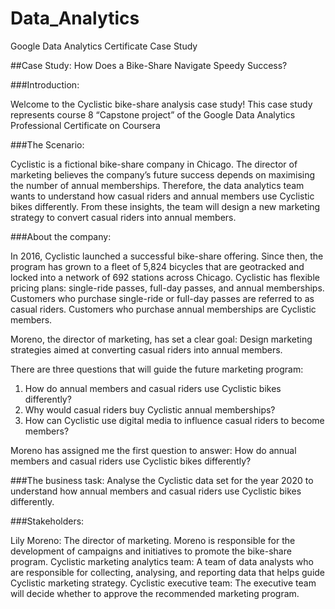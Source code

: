 # Data_Analytics
Google Data Analytics Certificate Case Study 


##Case Study: How Does a Bike-Share Navigate Speedy Success?

###Introduction:

Welcome to the Cyclistic bike-share analysis case study!
This case study represents course 8 “Capstone project” of the Google Data Analytics Professional Certificate on Coursera

###The Scenario:

Cyclistic is a fictional bike-share company in Chicago. The director of marketing believes the company’s future success depends on maximising the number of annual memberships. Therefore, the data analytics team wants to understand how casual riders and annual members use Cyclistic bikes differently. From these insights, the team will design a new marketing strategy to convert casual riders into annual members.

###About the company:

In 2016, Cyclistic launched a successful bike-share offering. Since then, the program has grown to a fleet of 5,824 bicycles that are geotracked and locked into a network of 692 stations across Chicago. Cyclistic has flexible pricing plans: single-ride passes, full-day passes, and annual memberships. Customers who purchase single-ride or full-day passes are referred to as casual riders. Customers who purchase annual memberships are Cyclistic members.

Moreno, the director of marketing, has set a clear goal: Design marketing strategies aimed at converting casual riders into annual members.

There are three questions that will guide the future marketing program:
1. How do annual members and casual riders use Cyclistic bikes differently?
2. Why would casual riders buy Cyclistic annual memberships?
3. How can Cyclistic use digital media to influence casual riders to become members?

Moreno has assigned me the first question to answer: How do annual members and casual riders use Cyclistic bikes differently?

###The business task:
Analyse the Cyclistic data set for the year 2020 to understand how annual members and casual riders use Cyclistic bikes differently.

###Stakeholders:

Lily Moreno: The director of marketing. Moreno is responsible for the development of campaigns and initiatives to promote the bike-share program.
Cyclistic marketing analytics team: A team of data analysts who are responsible for collecting, analysing, and reporting data that helps guide Cyclistic marketing strategy.
Cyclistic executive team: The executive team will decide whether to approve the recommended marketing program.

